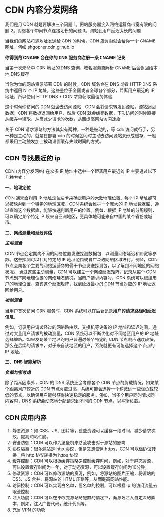 <!--
 * @Author: shgopher shgopher@gmail.com
 * @Date: 2024-09-15 16:49:30
 * @LastEditors: shgopher shgopher@gmail.com
 * @LastEditTime: 2024-09-21 16:21:48
 * @FilePath: /luban/系统设计基础/网络在系统设计中的作用/CDN/README.md
 * @Description: 
 * 
 * Copyright (c) 2024 by shgopher, All Rights Reserved. 
-->
# CDN 内容分发网络
我们是用 CDN 就是要解决三个问题
1。网站服务器接入网络运营商带宽有限的问题
2。网络各个中间节点连接太长的问题
3。网站到用户延迟太长的问题

当我们的网站将源地址发送给 CDN 的时候，CDN 服务商就会给你一个 CNAME 网址，例如 shgopher.cdn.github.io

**你得到的 CNAME 会在你的 DNS 服务商注册一条 CNAME 记录**

当第一次未命中 CDN 地址的 DNS 查询，域名服务商解析 CNAME 后会返回给本地 DNS 缓存

当你为你的网站资源部署 CDN 的时候，CDN 域名会在 DNS 或者 HTTP DNS 系统中返回 N 个 IP 地址，这些是位于全国或者全球各个部分，距离用户最近的 IP 地址，所以使用 HTTP DNS  + CDN 才能获取最佳的体验

这个时候你访问的 CDN 就会去访问源站，CDN 会将请求转发到源站，源站返回数据，CDN 将数据返回给用户，然后 CDN 就会缓存数据，下次访问的时候直接从缓存中读取，从而减少请求的次数，从而提高网站访问速度

关于 CDN 请求源站的方法其实有两种，一种是被动的，等 cdn 访问就行了，另一种是主动的，就是在部署 cdn 的时候就同时主动去访问源站来形成缓存，一般都采用主动触发加上被动设置缓存失效时间的方式。

## CDN 寻找最近的 ip
CDN (内容分发网络) 在众多 IP 地址中选中一个距离用户最近的 IP 主要通过以下几种方式：

**一、地理定位**

CDN 通常会利用 IP 地址定位技术来确定用户的大致地理位置。每个 IP 地址都可以被映射到一个特定的地理区域，CDN 系统会维护一个庞大的 IP 地址数据库，通过查询这个数据库，能够快速判断用户的位置。例如，根据 IP 地址的分配规则，可以确定某个特定 IP 段来自亚洲地区，更具体地可能来自中国的某个省份或城市。

**二、网络测量和延迟评估**

***主动测量***

CDN 节点会定期向不同的网络位置发送探测数据包，以测量网络延迟和带宽等参数。这些探测可以针对特定的 IP 地址范围或者广泛的网络区域进行。例如，CDN 节点会向各个主要的网络运营商的骨干节点发送探测包，以了解到不同地区的网络状况。
通过这些主动测量，CDN 可以建立一个网络延迟矩阵，记录从每个 CDN 节点到不同地理位置的网络延迟情况。当用户请求内容时，CDN 系统可以根据用户的地理位置，查询这个延迟矩阵，找到延迟最小的 CDN 节点对应的 IP 地址返回给用户。

***被动测量***

当用户首次访问 CDN 服务时，CDN 系统可以在后台记录**用户的请求路径和延迟信息**。

例如，记录用户请求经过的网络路由器、交换机等设备的 IP 地址和延迟时间。通过对大量用户请求的被动测量，CDN 系统可以不断优化对不同地区用户的 IP 地址选择策略。如果发现某个地区的用户普遍对某个特定的 CDN 节点响应速度较快，那么在后续的请求中，对于来自该地区的用户，系统就更有可能选择这个节点的 IP 地址。

**三、DNS 智能解析**

***负载均衡考虑***

除了距离因素外，CDN 的 DNS 系统还会考虑各个 CDN 节点的负载情况。如果某个距离用户较近的 CDN 节点负载过高，系统可能会选择一个稍微远一些但负载较低的节点，以确保用户能够获得快速稳定的服务。例如，当多个用户同时请求同一内容时，DNS 系统会动态地分配请求到不同的 CDN 节点，以平衡负载。


## CDN 应用内容

1. 静态资源：如 CSS、JS、图片等，这些资源可以缓存一段时间，减少请求次数，提高网站性能。
2. 安全防御：CDN 可以作为堡垒机来防范攻击对于源站的影响
3. 协议隔离：很多源站是 http 协议，但是又想使用 https，CDN 可以做协议转换，将 http 协议转换为 https 协议
4. 缓存控制：CDN 可以根据缓存策略来控制缓存时间，例如，对于静态资源，可以设置缓存时间为一年，对于动态资源，可以设置缓存时间为10分钟。
5. 修改资源：CDN 可以修改源站的资源，例如，将源站的图片压缩，将源站的 CSS、JS 合并，将源站的 HTML 压缩等，从而提高网站性能。
6. 访问控制：CDN 可以实现白名单，黑名单的控制，可以根据 ip 的访问流量去限流控制
7. 注入功能：CDN 可以在不改变源站的配置的情况下，向源站注入自定义的脚本，例如，注入广告代码，统计代码等。
8. 充当 VPN 的功能
